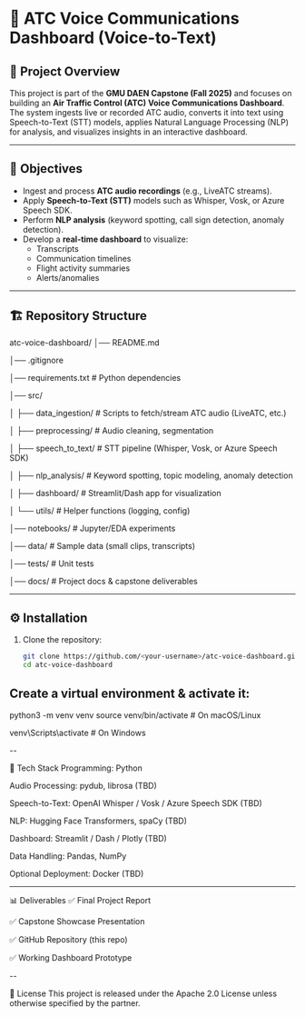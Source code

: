 # 🛫 ATC Voice Communications Dashboard (Voice-to-Text)

## 📌 Project Overview
This project is part of the **GMU DAEN Capstone (Fall 2025)** and focuses on building an **Air Traffic Control (ATC) Voice Communications Dashboard**.  
The system ingests live or recorded ATC audio, converts it into text using Speech-to-Text (STT) models, applies Natural Language Processing (NLP) for analysis, and visualizes insights in an interactive dashboard.

---

## 🎯 Objectives
- Ingest and process **ATC audio recordings** (e.g., LiveATC streams).  
- Apply **Speech-to-Text (STT)** models such as Whisper, Vosk, or Azure Speech SDK.  
- Perform **NLP analysis** (keyword spotting, call sign detection, anomaly detection).  
- Develop a **real-time dashboard** to visualize:
  - Transcripts
  - Communication timelines
  - Flight activity summaries
  - Alerts/anomalies  

---

## 🏗️ Repository Structure
atc-voice-dashboard/
│── README.md

│── .gitignore

│── requirements.txt # Python dependencies

│── src/ 

│ ├── data_ingestion/ # Scripts to fetch/stream ATC audio (LiveATC, etc.)

│ ├── preprocessing/ # Audio cleaning, segmentation

│ ├── speech_to_text/ # STT pipeline (Whisper, Vosk, or Azure Speech SDK)

│ ├── nlp_analysis/ # Keyword spotting, topic modeling, anomaly detection

│ ├── dashboard/ # Streamlit/Dash app for visualization

│ └── utils/ # Helper functions (logging, config)

│── notebooks/ # Jupyter/EDA experiments

│── data/ # Sample data (small clips, transcripts)

│── tests/ # Unit tests

│── docs/ # Project docs & capstone deliverables


---

## ⚙️ Installation

1. Clone the repository:
   ```bash
   git clone https://github.com/<your-username>/atc-voice-dashboard.git
   cd atc-voice-dashboard
   
## Create a virtual environment & activate it:

python3 -m venv venv
source venv/bin/activate   # On macOS/Linux

venv\Scripts\activate      # On Windows


--

🧰 Tech Stack
Programming: Python

Audio Processing: pydub, librosa (TBD)

Speech-to-Text: OpenAI Whisper / Vosk / Azure Speech SDK (TBD)

NLP: Hugging Face Transformers, spaCy (TBD)

Dashboard: Streamlit / Dash / Plotly (TBD)

Data Handling: Pandas, NumPy

Optional Deployment: Docker (TBD)

---

📊 Deliverables
✅ Final Project Report

✅ Capstone Showcase Presentation

✅ GitHub Repository (this repo)

✅ Working Dashboard Prototype

--

📜 License
This project is released under the Apache 2.0 License unless otherwise specified by the partner.

